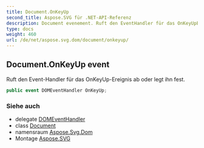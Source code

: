 ```yaml
---
title: Document.OnKeyUp
second_title: Aspose.SVG für .NET-API-Referenz
description: Document evenement. Ruft den EventHandler für das OnKeyUpEreignis ab oder legt ihn fest.
type: docs
weight: 460
url: /de/net/aspose.svg.dom/document/onkeyup/
---
```

## Document.OnKeyUp event

Ruft den Event-Handler für das OnKeyUp-Ereignis ab oder legt ihn fest.

```csharp
public event DOMEventHandler OnKeyUp;
```

### Siehe auch

* delegate [DOMEventHandler](../../../aspose.svg.dom.events/domeventhandler/)
* class [Document](../)
* namensraum [Aspose.Svg.Dom](../../document/)
* Montage [Aspose.SVG](../../../)



